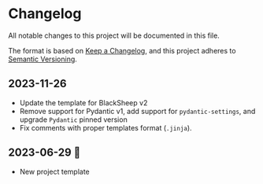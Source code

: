 # Changelog

All notable changes to this project will be documented in this file.

The format is based on [Keep a Changelog](https://keepachangelog.com/en/1.0.0/),
and this project adheres to [Semantic Versioning](https://semver.org/spec/v2.0.0.html).

## 2023-11-26
- Update the template for BlackSheep v2
- Remove support for Pydantic v1, add support for `pydantic-settings`,
  and upgrade `Pydantic` pinned version
- Fix comments with proper templates format (`.jinja`).

## 2023-06-29 :gem:
- New project template
